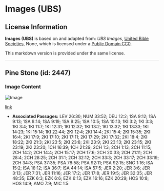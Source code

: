 # Images (UBS)

## License Information

**Images (UBS)** is based on and adapted from: _UBS Images_, [United Bible Societies](https://unitedbiblesocieties.org/), None, which is licensed under a [Public Domain CC0](https://creativecommons.org/public-domain/cc0/).

This markdown version is provided under the same license.



--------------------------------

## Pine Stone (id: 2447)

### Image Content

![Image](https://cdn.aquifer.bible/aquifer-content/resources/Media/WEB-0719_pine_stone.jpg)

[link](https://cdn.aquifer.bible/aquifer-content/resources/Media/WEB-0719_pine_stone.jpg)

* **Associated Passages:** LEV 26:30; NUM 33:52; DEU 12:2; 1SA 9:12; 1SA 9:13; 1SA 9:14; 1SA 9:19; 1SA 9:25; 1SA 10:5; 1SA 10:13; 1KI 3:2; 1KI 3:3; 1KI 3:4; 1KI 11:7; 1KI 12:31; 1KI 12:32; 1KI 13:2; 1KI 13:32; 1KI 13:33; 1KI 14:23; 1KI 15:14; 1KI 22:44; 2KI 12:4; 2KI 14:4; 2KI 15:4; 2KI 15:35; 2KI 16:4; 2KI 17:9; 2KI 17:10; 2KI 17:11; 2KI 17:29; 2KI 17:32; 2KI 18:4; 2KI 18:22; 2KI 21:3; 2KI 23:5; 2KI 23:8; 2KI 23:9; 2KI 23:13; 2KI 23:15; 2KI 23:19; 2KI 23:20; 1CH 16:39; 1CH 21:29; 2CH 1:3; 2CH 1:13; 2CH 11:15; 2CH 14:2; 2CH 14:4; 2CH 15:17; 2CH 17:6; 2CH 20:33; 2CH 21:11; 2CH 28:4; 2CH 28:25; 2CH 31:1; 2CH 32:12; 2CH 33:3; 2CH 33:17; 2CH 33:19; 2CH 34:3; PSA 37:35; PSA 78:58; PSA 92:11; PSA 92:15; SNG 1:16; ISA 15:2; ISA 16:12; ISA 36:7; ISA 44:14; ISA 57:5; JER 2:20; JER 3:6; JER 3:13; JER 7:31; JER 11:16; JER 17:2; JER 17:8; JER 19:5; JER 32:35; JER 48:35; EZK 6:3; EZK 6:6; EZK 6:13; EZK 16:16; EZK 20:29; HOS 10:8; HOS 14:9; AMO 7:9; MIC 1:5


